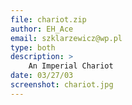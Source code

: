 ```yaml
---
file: chariot.zip
author: EH_Ace
email: szklarzewicz@wp.pl
type: both
description: >
    An Imperial Chariot
date: 03/27/03
screenshot: chariot.jpg
---
```


